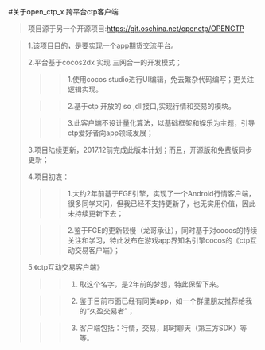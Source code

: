 #关于open_ctp_x 跨平台ctp客户端
>项目源于另一个开源项目:https://git.oschina.net/openctp/OPENCTP
>

>1.该项目目的，是要实现一个app期货交流平台。
>
>2.平台基于cocos2dx 实现 三网合一的开发模式；
>>>1.使用cocos studio进行UI编辑，免去繁杂代码编写；更关注逻辑实现。
>
>>>2.基于ctp 开放的 so ,dll接口,实现行情和交易的模块。
>
>>>3.此客户端不设计量化算法，以基础框架和娱乐为主题，引导ctp爱好者向app领域发展；
>
>3.项目陆续更新，2017.12前完成此版本计划；而且，开源版和免费版同步更新；
>>
>
>4.项目初衷：
>>>1.大约2年前基于FGE引擎，实现了一个Android行情客户端，很多同学来问，但我已经不支持更新了，也无实用价值，因此未持续更新下去；
>
>>>2.鉴于FGE的更新较慢（龙哥承让），同时基于对cocos的持续关注和学习，特此发布在游戏app界知名引擎cocos的《ctp互动交易客户端》；
>
>5.《ctp互动交易客户端》
>>> 1. 取这个名字，是2年前的梦想，特此保留下来。
>
>>> 2. 鉴于目前市面已经有同类app，如一个群里朋友推荐给我的“久盈交易者”；
>
>>> 3. 客户端包括：行情，交易，即时聊天（第三方SDK）等等。
>